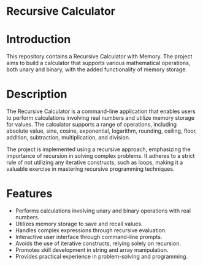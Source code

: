 # Recursive Calculator

# Introduction
This repository contains a Recursive Calculator with Memory. The project aims to build a calculator that supports various mathematical operations, both unary and binary, with the added functionality of memory storage.

# Description
The Recursive Calculator is a command-line application that enables users to perform calculations involving real numbers and utilize memory storage for values. The calculator supports a range of operations, including absolute value, sine, cosine, exponential, logarithm, rounding, ceiling, floor, addition, subtraction, multiplication, and division.

The project is implemented using a recursive approach, emphasizing the importance of recursion in solving complex problems. It adheres to a strict rule of not utilizing any iterative constructs, such as loops, making it a valuable exercise in mastering recursive programming techniques.

# Features
- Performs calculations involving unary and binary operations with real numbers.
- Utilizes memory storage to save and recall values.
- Handles complex expressions through recursive evaluation.
- Interactive user interface through command-line prompts.
- Avoids the use of iterative constructs, relying solely on recursion.
- Promotes skill development in string and array manipulation.
- Provides practical experience in problem-solving and programming.

